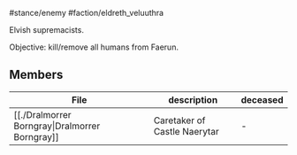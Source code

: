 #stance/enemy #faction/eldreth_veluuthra 

Elvish supremacists. 

Objective: kill/remove all humans from Faerun.

## Members
| File                                                               | description                  | deceased |
| ------------------------------------------------------------------ | ---------------------------- | -------- |
| [[./Dralmorrer Borngray\|Dralmorrer Borngray]] | Caretaker of Castle Naerytar | \-       |

